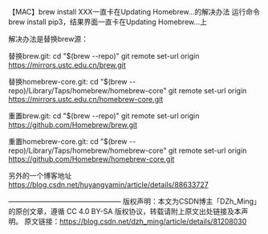 【MAC】brew install XXX一直卡在Updating Homebrew…的解决办法
运行命令brew install pip3，结果界面一直卡在Updating Homebrew…上

解决办法是替换brew源：


替换brew.git:
cd "$(brew --repo)"
git remote set-url origin https://mirrors.ustc.edu.cn/brew.git

替换homebrew-core.git:
cd "$(brew --repo)/Library/Taps/homebrew/homebrew-core"
git remote set-url origin https://mirrors.ustc.edu.cn/homebrew-core.git

重置brew.git:
cd "$(brew --repo)"
git remote set-url origin https://github.com/Homebrew/brew.git

重置homebrew-core.git:
cd "$(brew --repo)/Library/Taps/homebrew/homebrew-core"
git remote set-url origin https://github.com/Homebrew/homebrew-core.git


另外的一个博客地址
https://blog.csdn.net/huyangyamin/article/details/88633727

————————————————
版权声明：本文为CSDN博主「DZh_Ming」的原创文章，遵循 CC 4.0 BY-SA 版权协议，转载请附上原文出处链接及本声明。
原文链接：https://blog.csdn.net/dzh_ming/article/details/81208030